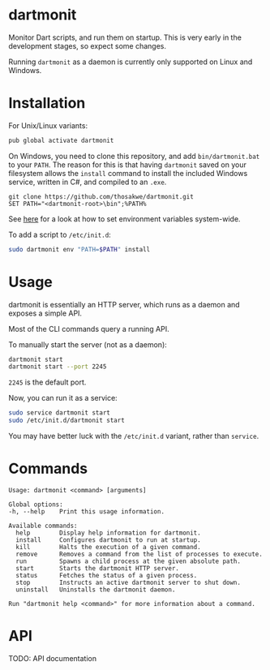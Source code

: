 # dartmonit
Monitor Dart scripts, and run them on startup. This is very early in the development stages, so expect some changes.

Running `dartmonit` as a daemon is currently only supported on Linux and Windows.
# Installation

For Unix/Linux variants:
```bash
pub global activate dartmonit
```

On Windows, you need to clone this repository, and add `bin/dartmonit.bat` to
your `PATH`. The reason for this is that having `dartmonit` saved on your
filesystem allows the `install` command to install the included Windows service,
written in C#, and compiled to an `.exe`.

```batch
git clone https://github.com/thosakwe/dartmonit.git
SET PATH="<dartmonit-root>\bin";%PATH%
```

See
[here](https://www.java.com/en/download/help/path.xml)
for a look at how to set environment variables system-wide.

To add a script to `/etc/init.d`:
```bash
sudo dartmonit env "PATH=$PATH" install
```

# Usage
dartmonit is essentially an HTTP server,
which runs as a daemon and exposes a simple API.

Most of the CLI commands query a running API.

To manually start the server (not as a daemon):
```bash
dartmonit start
dartmonit start --port 2245
```

`2245` is the default port.

Now, you can run it as a service:

```bash
sudo service dartmonit start
sudo /etc/init.d/dartmonit start
```

You may have better luck with the `/etc/init.d` variant, rather than
`service`.

# Commands

```
Usage: dartmonit <command> [arguments]

Global options:
-h, --help    Print this usage information.

Available commands:
  help        Display help information for dartmonit.
  install     Configures dartmonit to run at startup.
  kill        Halts the execution of a given command.
  remove      Removes a command from the list of processes to execute.
  run         Spawns a child process at the given absolute path.
  start       Starts the dartmonit HTTP server.
  status      Fetches the status of a given process.
  stop        Instructs an active dartmonit server to shut down.
  uninstall   Uninstalls the dartmonit daemon.

Run "dartmonit help <command>" for more information about a command.
```

# API
TODO: API documentation